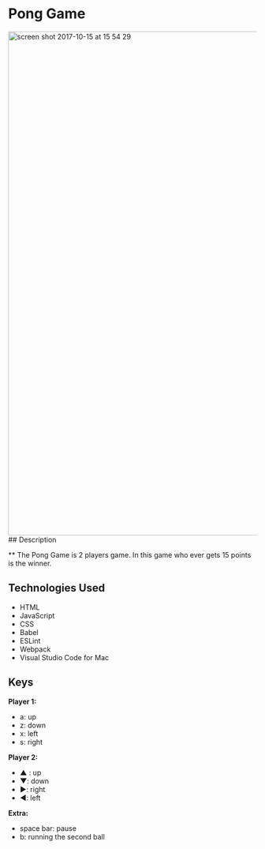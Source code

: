 # Pong Game
<img width="1021" alt="screen shot 2017-10-15 at 15 54 29" src="https://user-images.githubusercontent.com/23506481/31590206-39454ca6-b1c1-11e7-9a82-c8fe147dc846.png">
## Description

** The Pong Game is 2 players game. In this game who ever gets 15 points is the winner. 

## Technologies Used
* HTML
* JavaScript
* CSS
* Babel
* ESLint
* Webpack
* Visual Studio Code for Mac



## Keys

**Player 1:**
* a: up
* z: down
* x: left
* s: right

**Player 2:**
* ▲ : up
* ▼: down
* ▶: right
* ◀: left

**Extra:**
* space bar: pause
* b: running the second ball
